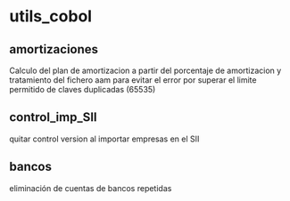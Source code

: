 # utils_cobol
amortizaciones
----------------------------------------------------------------------------------
Calculo del plan de amortizacion a partir del porcentaje de amortizacion y tratamiento del 
fichero aam para evitar el error por superar el limite permitido de claves duplicadas (65535)

control_imp_SII
----------------------------------------------------------------------------------
quitar control version al importar empresas en el SII

bancos
----------------------------------------------------------------------------------
eliminación de cuentas de bancos repetidas

